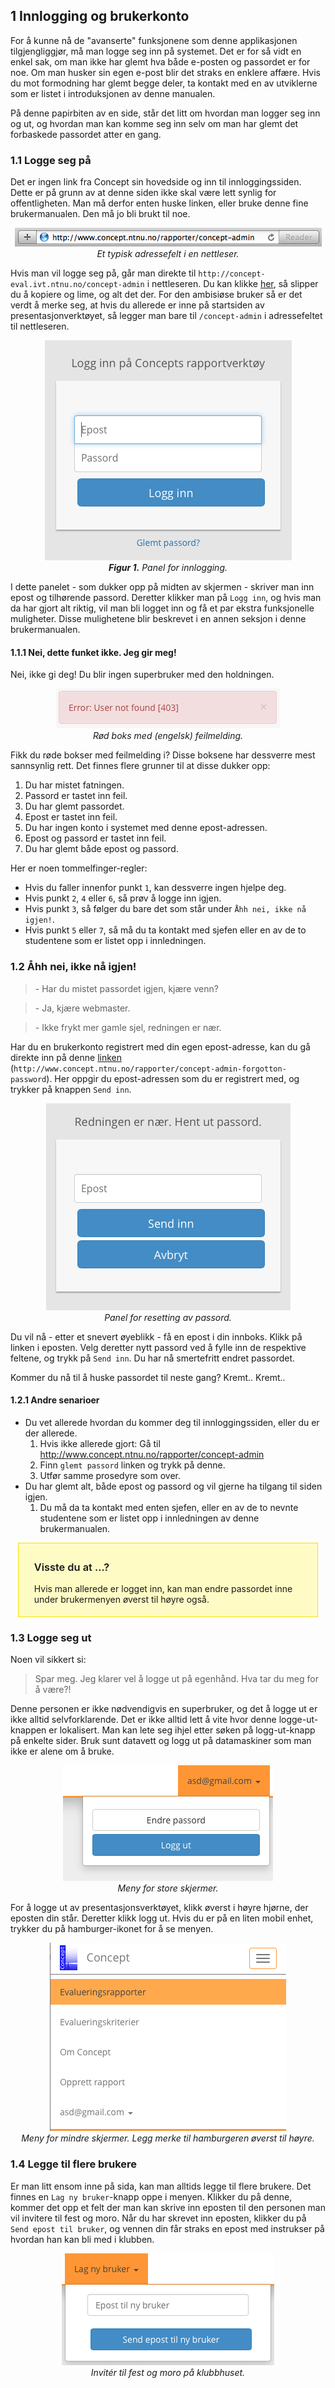 ## 1 Innlogging og brukerkonto

For å kunne nå de "avanserte" funksjonene som denne applikasjonen tilgjengliggjør, må man logge seg inn på systemet. Det er for så vidt en enkel sak, om man ikke har glemt hva både e-posten og passordet er for noe. Om man husker sin egen e-post blir det straks en enklere affære. Hvis du mot formodning har glemt begge deler, ta kontakt med en av utviklerne som er listet i introduksjonen av denne manualen.

På denne papirbiten av en side, står det litt om hvordan man logger seg inn og ut, og hvordan man kan komme seg inn selv om man har glemt det forbaskede passordet atter en gang.

### 1.1 Logge seg på

Det er ingen link fra Concept sin hovedside og inn til innloggingssiden. Dette er på grunn av at denne siden ikke skal være lett synlig for offentligheten. Man må derfor enten huske linken, eller bruke denne fine brukermanualen. Den må jo bli brukt til noe.

<center><div style="max-width:500px;">
<img src="../assets/accounts-adress.png"/>
</div></center>
<center><em>Et typisk adressefelt i en nettleser.</em></center>

Hvis man vil logge seg på, går man direkte til `http://concept-eval.ivt.ntnu.no/concept-admin` i nettleseren. Du kan klikke [her](http://concept-eval.ivt.ntnu.no/concept-admin), så slipper du å kopiere og lime, og alt det der. For den ambisiøse bruker så er det verdt å merke seg, at hvis du allerede er inne på startsiden av presentasjonverktøyet, så legger man bare til `/concept-admin` i adressefeltet til nettleseren.

<center><div style="max-width:500px;"><img src="../assets/accounts-login.png"/></div></center>
<center><em><b>Figur 1.</b> Panel for innlogging.</em></center>

I dette panelet - som dukker opp på midten av skjermen - skriver man inn epost og tilhørende passord. Deretter klikker man på `Logg inn`, og hvis man da har gjort alt riktig, vil man bli logget inn og få et par ekstra funksjonelle muligheter. Disse mulighetene blir beskrevet i en annen seksjon i denne brukermanualen.

#### 1.1.1 Nei, dette funket ikke. Jeg gir meg!

Nei, ikke gi deg! Du blir ingen superbruker med den holdningen.

<center><img src="../assets/accounts-notfound.png"/></center>
<center><em>Rød boks med (engelsk) feilmelding.</em></center>

Fikk du røde bokser med feilmelding i? Disse boksene har dessverre mest sannsynlig rett. Det finnes flere grunner til at disse dukker opp:

1. Du har mistet fatningen.
2. Passord er tastet inn feil.
3. Du har glemt passordet.
4. Epost er tastet inn feil.
5. Du har ingen konto i systemet med denne epost-adressen.
6. Epost og passord er tastet inn feil.
7. Du har glemt både epost og passord.

Her er noen tommelfinger-regler:

- Hvis du faller innenfor punkt `1`, kan dessverre ingen hjelpe deg.
- Hvis punkt `2`, `4` eller `6`, så prøv å logge inn igjen.
- Hvis punkt `3`, så følger du bare det som står under `Åhh nei, ikke nå igjen!`.
- Hvis punkt `5` eller `7`, så må du ta kontakt med sjefen eller en av de to studentene som er listet opp i innledningen.

### 1.2 Åhh nei, ikke nå igjen!

> \- Har du mistet passordet igjen, kjære venn?

> \- Ja, kjære webmaster.

> \- Ikke frykt mer gamle sjel, redningen er nær.

Har du en brukerkonto registrert med din egen epost-adresse, kan du gå direkte inn på denne [linken](http://www.concept.ntnu.no/rapporter/concept-admin-forgotton-password) (`http://www.concept.ntnu.no/rapporter/concept-admin-forgotton-password`). Her oppgir du epost-adressen som du er registrert med, og trykker på knappen `Send inn`.

<center><img src="../assets/accounts-forgotton.png"/></center>
<center><em>Panel for resetting av passord.</em></center>

Du vil nå - etter et snevert øyeblikk - få en epost i din innboks. Klikk på linken i eposten. Velg deretter nytt passord ved å fylle inn de respektive feltene, og trykk på `Send inn`. Du har nå smertefritt endret passordet.

Kommer du nå til å huske passordet til neste gang? Kremt.. Kremt..

#### 1.2.1 Andre senarioer
* Du vet allerede hvordan du kommer deg til innloggingssiden, eller du er der allerede.
    1. Hvis ikke allerede gjort: Gå til http://www.concept.ntnu.no/rapporter/concept-admin
    2. Finn `glemt passord` linken og trykk på denne.
    3. Utfør samme prosedyre som over.
* Du har glemt alt, både epost og passord og vil gjerne ha tilgang til siden igjen.
    1. Du må da ta kontakt med enten sjefen, eller en av de to nevnte studentene som er listet opp i innledningen av denne brukermanualen.

<center><div style="width: 85%; text-align:left;background-color:#fffbc4;padding: 5px 25px;border: 1px solid #ffdf02;">
<h3 style="font-weight: 600;">Visste du at ...?</h3>
<p>
Hvis man allerede er logget inn, kan man endre passordet inne under brukermenyen øverst til høyre også.
</p>
</div></center>

### 1.3 Logge seg ut
Noen vil sikkert si:

> Spar meg. Jeg klarer vel å logge ut på egenhånd. Hva tar du meg for å være?!

Denne personen er ikke nødvendigvis en superbruker, og det å logge ut er ikke alltid selvforklarende. Det er ikke alltid lett å vite hvor denne logge-ut-knappen er lokalisert. Man kan lete seg ihjel etter søken på logg-ut-knapp på enkelte sider. Bruk sunt datavett og logg ut på datamaskiner som man ikke er alene om å bruke.

<center><img src="../assets/accounts-menu.png"/></center>
<center><em>Meny for store skjermer.</em></center>

For å logge ut av presentasjonsverktøyet, klikk øverst i høyre hjørne, der eposten din står. Deretter klikk logg ut. Hvis du er på en liten mobil enhet, trykker du på hamburger-ikonet for å se menyen.

<center><img src="../assets/hamburger-icon.png"/></center>
<center><em>Meny for mindre skjermer. Legg merke til hamburgeren øverst til høyre.</em></center>

### 1.4 Legge til flere brukere

Er man litt ensom inne på sida, kan man alltids legge til flere brukere. Det finnes en `Lag ny bruker`-knapp oppe i menyen. Klikker du på denne, kommer det opp et felt der man kan skrive inn eposten til den personen man vil invitere til fest og moro. Når du har skrevet inn eposten, klikker du på `Send epost til bruker`, og vennen din får straks en epost med instrukser på hvordan han kan bli med i klubben.

<center><img src="../assets/create-user.png"/></center>
<center><em>Invitér til fest og moro på klubbhuset.</em></center>

